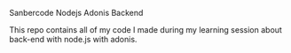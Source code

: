 Sanbercode Nodejs Adonis Backend
  
  <p>This repo contains all of my code I made during my learning session about back-end with node.js with adonis.<p> 
